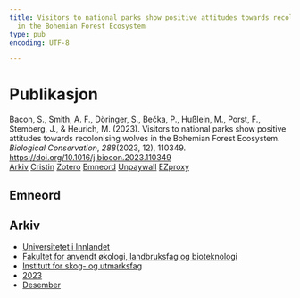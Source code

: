 ```yaml
---
title: Visitors to national parks show positive attitudes towards recolonising wolves
  in the Bohemian Forest Ecosystem
type: pub
encoding: UTF-8

---
```

<h1>Publikasjon</h1>
<article id="csl-bib-container-GZI37VAP" class="csl-bib-container">
  <div class="csl-bib-body"> <div class="csl-entry">Bacon, S., Smith, A. F., Döringer, S., Bečka, P., Hußlein, M., Porst, F., Stemberg, J., &#38; Heurich, M. (2023). Visitors to national parks show positive attitudes towards recolonising wolves in the Bohemian Forest Ecosystem. <i>Biological Conservation</i>, <i>288</i>(2023, 12), 110349. <a href="https://doi.org/10.1016/j.biocon.2023.110349">https://doi.org/10.1016/j.biocon.2023.110349</a></div> </div>
  <div class="csl-bib-buttons">
    <a href="#taxonomy-article-GZI37VAP" alt="archive" class="csl-bib-button">Arkiv</a>
    <a href="https://app.cristin.no/results/show.jsf?id=2208533" alt="Cristin" class="csl-bib-button">Cristin</a>
    <a href="http://zotero.org/groups/5881554/items/GZI37VAP" alt="Zotero" class="csl-bib-button">Zotero</a>
    <a href="#keywords-article-GZI37VAP" alt="keywords" class="csl-bib-button">Emneord</a>
    <a href="https://doi.org/10.1016/j.biocon.2023.110349" alt="Unpaywall" class="csl-bib-button">Unpaywall</a>
    <a href="https://doi.org/10.1016/j.biocon.2023.110349" alt="EZproxy" class="csl-bib-button">EZproxy</a>
  </div>
  <div id="csl-bib-meta-container-GZI37VAP"></div>
</article>
<div id="csl-bib-meta-GZI37VAP" class="csl-bib-meta">
  <article id="keywords-article-GZI37VAP" class="keywords-article">
    <h1>Emneord</h1>
    
  </article>
  <article id="taxonomy-article-GZI37VAP" class="taxonomy-article">
    <h1>Arkiv</h1>
    <ul>
      <li>
        <a href="/nn/archive/?key=3DCRN523">Universitetet i Innlandet</a>
      </li>
      <li>
        <a href="/nn/archive/?key=T77LXH6D">Fakultet for anvendt økologi, landbruksfag og bioteknologi</a>
      </li>
      <li>
        <a href="/nn/archive/?key=7TRARPE3">Institutt for skog- og utmarksfag</a>
      </li>
      <li>
        <a href="/nn/archive/?key=WXLLSUEU">2023</a>
      </li>
      <li>
        <a href="/nn/archive/?key=RPK3CPQG">Desember</a>
      </li>
    </ul>
  </article>
</div>
